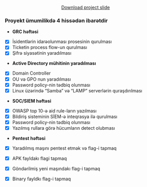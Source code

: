

<p align="center"><a href="https://github.com/AqilSafarov/AzIntelecomProject/tree/master">Download project slide</a></p>


### Proyekt ümumilikdə 4 hissədən ibarətdir


* **GRC həftəsi**
- [x] İsidentlərin idarəolunması prosesinin qurulması
- [x] Ticketin process flow-un qurulması 
- [x] Şifrə siyasətinin yaradılması

* **Active Directory mühitinin yaradılması**
- [x] Domain Controller
- [x] OU və GPO nun yaradılması 
- [x] Password policy-nin tədbiq olunması
- [x] Linux üzərində “Samba” və “LAMP” serverlərin quraşdırılması

* **SOC/SIEM həftəsi**
- [x] OWASP top 10-ə aid rule-ların yazılması
- [x] Bildiriş sisteminin SİEM-ə inteqrasya ilə qurulması
- [x] Password policy-nin tədbiq olunması
- [x] Yazılmış rullara görə hücumların detect olubması

* **Pentest həftəsi**
- [x] Yaradılmış maşını pentest etmək və flag-i tapmaq
- [x] APK fayldakı flagi tapmaq
- [x] Göndərilmiş yeni maşındakı flag-i  tapmaq
- [x] Binary fayldkı flag-i tapmaq


